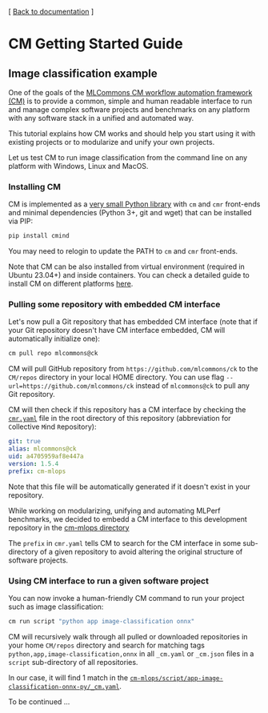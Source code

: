 ﻿[ [Back to documentation](README.md) ]

# CM Getting Started Guide

## Image classification example

One of the goals of the [MLCommons CM workflow automation framework (CM)](https://github.com/mlcommons/ck?tab=readme-ov-file#about) 
is to provide a common, simple and human readable interface to run and manage complex software projects and benchmarks 
on any platform with any software stack in a unified and automated way.

This tutorial explains how CM works and should help you start using it with existing projects 
or to modularize and unify your own projects.

Let us test CM to run image classification from the command line on any platform with Windows, Linux and MacOS.

### Installing CM

CM is implemented as a [very small Python library](https://github.com/mlcommons/ck/tree/master/cm/cmind) 
with `cm` and `cmr` front-ends and minimal dependencies (Python 3+, git and wget) 
that can be installed via PIP:


```bash
pip install cmind
```

You may need to relogin to update the PATH to `cm` and `cmr` front-ends.

Note that CM can be also installed from virtual environment (required in Ubuntu 23.04+) and inside containers.
You can check a detailed guide to install CM on different platforms [here](installation.md).

### Pulling some repository with embedded CM interface

Let's now pull a Git repository that has embedded CM interface 
(note that if your Git repository doesn't have CM interface embedded,
CM will automatically initialize one):

```bash
cm pull repo mlcommons@ck
```

CM will pull GitHub repository from `https://github.com/mlcommons/ck` to the `CM/repos` directory in your local HOME directory.
You can use flag `--url=https://github.com/mlcommons/ck` instead of `mlcommons@ck` to pull any Git repository.

CM will then check if this repository has a CM interface by checking the [`cmr.yaml`](https://github.com/mlcommons/ck/blob/master/cmr.yaml) 
file in the root directory of this repository (abbreviation for `C`ollective `M`ind `R`epository):

```yaml
git: true
alias: mlcommons@ck
uid: a4705959af8e447a
version: 1.5.4
prefix: cm-mlops
```

Note that this file will be automatically generated if it doesn't exist in your repository.

While working on modularizing, unifying and automating MLPerf benchmarks,
we decided to embedd a CM interface to this development repository 
in the [cm-mlops directory](https://github.com/mlcommons/ck/tree/master/cm-mlops)

The `prefix` in `cmr.yaml` tells CM to search for the CM interface in some sub-directory of a given repository
to avoid altering the original structure of software projects.

### Using CM interface to run a given software project

You can now invoke a human-friendly CM command to run your project such as image classification:

```bash
cm run script "python app image-classification onnx"
```

CM will recursively walk through all pulled or downloaded repositories in your home `CM/repos` directory
and search for matching tags `python,app,image-classification,onnx` in all `_cm.yaml` or `_cm.json`
files in a `script` sub-directory of all repositories.

In our case, it will find 1 match in 
the [`cm-mlops/script/app-image-classification-onnx-py/_cm.yaml`](https://github.com/mlcommons/ck/blob/master/cm-mlops/script/app-image-classification-onnx-py/_cm.yaml).








To be continued ...
